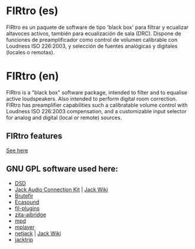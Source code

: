 # FIRtro (es)
FIRtro es un paquete de software de tipo 'black box' para filtrar y ecualizar altavoces activos, también para ecualización de sala (DRC). Dispone de funciones de preamplificador como control de volumen calibrable con Loudness ISO 226:2003, y selección de fuentes analógicas y digitales (locales o remotas).

# FIRtro (en)
FIRtro is a "black box" software package, intended to filter and to equalise active loudspeakers. Also intended to perform digital room correction. FIRtro has preamplifier capabilities such a calibratable volume control with Loudness ISO 226:2003 compensation, and a customizable input selector for analog and digital (local or remote) sources.

## FIRtro features

 [See here](https://github.com/AudioHumLab/FIRtro/wiki/02-Block-Diagram-and-Features)

## GNU GPL software used here:
- [DSD](https://github.com/rripio/DSD)
- [Jack Audio Connection Kit](http://www.jackaudio.org) | [Jack Wiki](https://github.com/jackaudio/jackaudio.github.com/wiki)
- [Brutefir](http://www.ludd.ltu.se/~torger/brutefir.html)
- [Ecasound](http://nosignal.fi/ecasound/)
- [fil-plugins](http://kokkinizita.linuxaudio.org/linuxaudio/)
- [zita-ajbridge](http://kokkinizita.linuxaudio.org/linuxaudio/)
- [mpd](https://www.musicpd.org)
- [mplayer](http://www.mplayerhq.hu/)
- [netjack](http://jackaudio.org/faq/netjack.html) | [Jack Wiki](https://github.com/jackaudio/jackaudio.github.com/wiki)
- [jacktrip](https://github.com/jcacerec/jacktrip)

